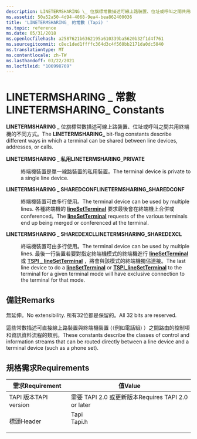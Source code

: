 ```yaml
---
description: LINETERMSHARING \_ 位旗標常數描述可線上路裝置、位址或呼叫之間共用終端機的不同方式。
ms.assetid: 50a52a50-4d94-4068-9ea4-bea862400036
title: 'LINETERMSHARING_ 的常數 (Tapi) '
ms.topic: reference
ms.date: 05/31/2018
ms.openlocfilehash: a2587621b6362195a610339ba5620b32f1d4f761
ms.sourcegitcommit: c8ec1ded1ffffc364d3c4f560bb2171da0dc5040
ms.translationtype: MT
ms.contentlocale: zh-TW
ms.lasthandoff: 03/22/2021
ms.locfileid: "106998769"
---
```

# <a name="linetermsharing_-constants"></a><span data-ttu-id="7a6d1-103">LINETERMSHARING \_ 常數</span><span class="sxs-lookup"><span data-stu-id="7a6d1-103">LINETERMSHARING\_ Constants</span></span>

<span data-ttu-id="7a6d1-104">**LINETERMSHARING \_** 位旗標常數描述可線上路裝置、位址或呼叫之間共用終端機的不同方式。</span><span class="sxs-lookup"><span data-stu-id="7a6d1-104">The **LINETERMSHARING\_** bit-flag constants describe different ways in which a terminal can be shared between line devices, addresses, or calls.</span></span>

<dl> <dt>

<span data-ttu-id="7a6d1-105"><span id="LINETERMSHARING_PRIVATE"></span><span id="linetermsharing_private"></span>**LINETERMSHARING \_ 私用**</span><span class="sxs-lookup"><span data-stu-id="7a6d1-105"><span id="LINETERMSHARING_PRIVATE"></span><span id="linetermsharing_private"></span>**LINETERMSHARING\_PRIVATE**</span></span>
</dt> <dd> <dl> <dt>



<span data-ttu-id="7a6d1-106">終端機裝置是單一線路裝置的私用裝置。</span><span class="sxs-lookup"><span data-stu-id="7a6d1-106">The terminal device is private to a single line device.</span></span>


</dt> </dl> </dd> <dt>

<span data-ttu-id="7a6d1-107"><span id="LINETERMSHARING_SHAREDCONF"></span><span id="linetermsharing_sharedconf"></span>**LINETERMSHARING \_ SHAREDCONF**</span><span class="sxs-lookup"><span data-stu-id="7a6d1-107"><span id="LINETERMSHARING_SHAREDCONF"></span><span id="linetermsharing_sharedconf"></span>**LINETERMSHARING\_SHAREDCONF**</span></span>
</dt> <dd> <dl> <dt>



<span data-ttu-id="7a6d1-108">終端機裝置可由多行使用。</span><span class="sxs-lookup"><span data-stu-id="7a6d1-108">The terminal device can be used by multiple lines.</span></span> <span data-ttu-id="7a6d1-109">各種終端機的 [**lineSetTerminal**](/windows/desktop/api/Tapi/nf-tapi-linesetterminal) 要求最後會在終端機上合併或 conferenced。</span><span class="sxs-lookup"><span data-stu-id="7a6d1-109">The [**lineSetTerminal**](/windows/desktop/api/Tapi/nf-tapi-linesetterminal) requests of the various terminals end up being merged or conferenced at the terminal.</span></span>


</dt> </dl> </dd> <dt>

<span data-ttu-id="7a6d1-110"><span id="LINETERMSHARING_SHAREDEXCL"></span><span id="linetermsharing_sharedexcl"></span>**LINETERMSHARING \_ SHAREDEXCL**</span><span class="sxs-lookup"><span data-stu-id="7a6d1-110"><span id="LINETERMSHARING_SHAREDEXCL"></span><span id="linetermsharing_sharedexcl"></span>**LINETERMSHARING\_SHAREDEXCL**</span></span>
</dt> <dd> <dl> <dt>



<span data-ttu-id="7a6d1-111">終端機裝置可由多行使用。</span><span class="sxs-lookup"><span data-stu-id="7a6d1-111">The terminal device can be used by multiple lines.</span></span> <span data-ttu-id="7a6d1-112">最後一行裝置若要對指定終端機模式的終端機進行 [**lineSetTerminal**](/windows/desktop/api/Tapi/nf-tapi-linesetterminal) 或 [**TSPI \_ lineSetTerminal**](/windows/win32/api/tspi/nf-tspi-tspi_linesetterminal) ，將會與該模式的終端機獨佔連接。</span><span class="sxs-lookup"><span data-stu-id="7a6d1-112">The last line device to do a [**lineSetTerminal**](/windows/desktop/api/Tapi/nf-tapi-linesetterminal) or [**TSPI\_lineSetTerminal**](/windows/win32/api/tspi/nf-tspi-tspi_linesetterminal) to the terminal for a given terminal mode will have exclusive connection to the terminal for that mode.</span></span>


</dt> </dl> </dd> </dl>

## <a name="remarks"></a><span data-ttu-id="7a6d1-113">備註</span><span class="sxs-lookup"><span data-stu-id="7a6d1-113">Remarks</span></span>

<span data-ttu-id="7a6d1-114">無延伸。</span><span class="sxs-lookup"><span data-stu-id="7a6d1-114">No extensibility.</span></span> <span data-ttu-id="7a6d1-115">所有32位都是保留的。</span><span class="sxs-lookup"><span data-stu-id="7a6d1-115">All 32 bits are reserved.</span></span>

<span data-ttu-id="7a6d1-116">這些常數描述可直接線上路裝置與終端機裝置 (（例如電話組) ）之間路由的控制項和資訊資料流程的類別。</span><span class="sxs-lookup"><span data-stu-id="7a6d1-116">These constants describe the classes of control and information streams that can be routed directly between a line device and a terminal device (such as a phone set).</span></span>

## <a name="requirements"></a><span data-ttu-id="7a6d1-117">規格需求</span><span class="sxs-lookup"><span data-stu-id="7a6d1-117">Requirements</span></span>



| <span data-ttu-id="7a6d1-118">需求</span><span class="sxs-lookup"><span data-stu-id="7a6d1-118">Requirement</span></span> | <span data-ttu-id="7a6d1-119">值</span><span class="sxs-lookup"><span data-stu-id="7a6d1-119">Value</span></span> |
|-------------------------|-----------------------------------------------------------------------------------|
| <span data-ttu-id="7a6d1-120">TAPI 版本</span><span class="sxs-lookup"><span data-stu-id="7a6d1-120">TAPI version</span></span><br/> | <span data-ttu-id="7a6d1-121">需要 TAPI 2.0 或更新版本</span><span class="sxs-lookup"><span data-stu-id="7a6d1-121">Requires TAPI 2.0 or later</span></span><br/>                                             |
| <span data-ttu-id="7a6d1-122">標頭</span><span class="sxs-lookup"><span data-stu-id="7a6d1-122">Header</span></span><br/>       | <dl> <span data-ttu-id="7a6d1-123"><dt>Tapi</dt></span><span class="sxs-lookup"><span data-stu-id="7a6d1-123"><dt>Tapi.h</dt></span></span> </dl> |



 

